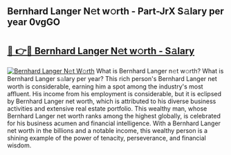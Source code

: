 ## Bernhard Langer N𝚎t w𝚘rth - Part-JrX S𝚊lary per year 0vgGO

# <h2><a href="http://gc5520.nevu.top/?p=Bernhard+Langer">🔗 👉🔴 Bernhard Langer N𝚎t w𝚘rth - S𝚊lary</a></h2>

[![Bernhard Langer N𝚎t W𝚘rth](https://i.imgur.com/Oavwk0R.jpeg)](http://gc5520.nevu.top/?p=Bernhard+Langer)
What is Bernhard Langer n𝚎t w𝚘rth? What is Bernhard Langer s𝚊lary per year?
This rich person's Bernhard Langer net worth is considerable, earning him a spot among the industry's most affluent. His income from his employment is considerable, but it is eclipsed by Bernhard Langer net worth, which is attributed to his diverse business activities and extensive real estate portfolio. This wealthy man, whose Bernhard Langer net worth ranks among the highest globally, is celebrated for his business acumen and financial intelligence. With a Bernhard Langer net worth in the billions and a notable income, this wealthy person is a shining example of the power of tenacity, perseverance, and financial wisdom.
